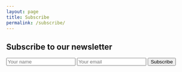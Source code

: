 ```yaml
---
layout: page
title: Subscribe
permalink: /subscribe/
---
```


<div class="content">
  <h2>Subscribe to our newsletter</h2>
  <form id="subscribe-form">
    <input type="text" name="name" placeholder="Your name" class="form-control mb-2" required>
    <input type="email" name="email" placeholder="Your email" class="form-control mb-2" required>
    <button type="submit" class="btn btn-outline-primary">Subscribe</button>
    <p id="subscribe-message" class="mt-2 text-muted"></p>
  </form>
</div>
